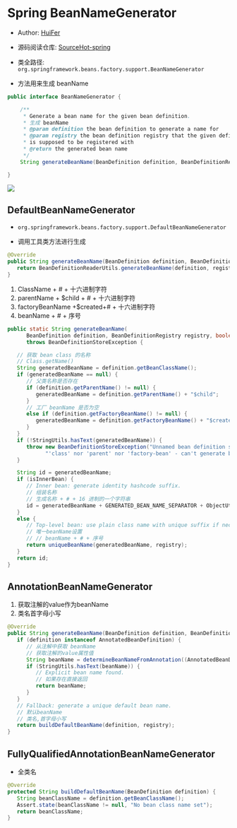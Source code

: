# Spring BeanNameGenerator
- Author: [HuiFer](https://github.com/huifer)
- 源码阅读仓库: [SourceHot-spring](https://github.com/SourceHot/spring-framework-read)


- 类全路径: `org.springframework.beans.factory.support.BeanNameGenerator`
- 方法用来生成 beanName


```java
public interface BeanNameGenerator {

	/**
	 * Generate a bean name for the given bean definition.
	 * 生成 beanName
	 * @param definition the bean definition to generate a name for
	 * @param registry the bean definition registry that the given definition
	 * is supposed to be registered with
	 * @return the generated bean name
	 */
	String generateBeanName(BeanDefinition definition, BeanDefinitionRegistry registry);

}
```



![](/images/BeanNameGenerator.png)





## DefaultBeanNameGenerator

- `org.springframework.beans.factory.support.DefaultBeanNameGenerator`



- 调用工具类方法进行生成

```JAVA
@Override
public String generateBeanName(BeanDefinition definition, BeanDefinitionRegistry registry) {
   return BeanDefinitionReaderUtils.generateBeanName(definition, registry);
}
```



1. ClassName + # + 十六进制字符
2. parentName + $child + # + 十六进制字符
3. factoryBeanName +$created+# + 十六进制字符
4. beanName + # + 序号

```java
public static String generateBeanName(
      BeanDefinition definition, BeanDefinitionRegistry registry, boolean isInnerBean)
      throws BeanDefinitionStoreException {

   // 获取 bean class 的名称
   // Class.getName()
   String generatedBeanName = definition.getBeanClassName();
   if (generatedBeanName == null) {
      // 父类名称是否存在
      if (definition.getParentName() != null) {
         generatedBeanName = definition.getParentName() + "$child";
      }
      // 工厂 beanName 是否为空
      else if (definition.getFactoryBeanName() != null) {
         generatedBeanName = definition.getFactoryBeanName() + "$created";
      }
   }
   if (!StringUtils.hasText(generatedBeanName)) {
      throw new BeanDefinitionStoreException("Unnamed bean definition specifies neither " +
            "'class' nor 'parent' nor 'factory-bean' - can't generate bean name");
   }

   String id = generatedBeanName;
   if (isInnerBean) {
      // Inner bean: generate identity hashcode suffix.
      // 组装名称
      // 生成名称 + # + 16 进制的一个字符串
      id = generatedBeanName + GENERATED_BEAN_NAME_SEPARATOR + ObjectUtils.getIdentityHexString(definition);
   }
   else {
      // Top-level bean: use plain class name with unique suffix if necessary.
      // 唯一beanName设置
      // // beanName + # + 序号
      return uniqueBeanName(generatedBeanName, registry);
   }
   return id;
}
```





## AnnotationBeanNameGenerator

1. 获取注解的value作为beanName
2. 类名首字母小写

```java
@Override
public String generateBeanName(BeanDefinition definition, BeanDefinitionRegistry registry) {
   if (definition instanceof AnnotatedBeanDefinition) {
      // 从注解中获取 beanName
      // 获取注解的value属性值
      String beanName = determineBeanNameFromAnnotation((AnnotatedBeanDefinition) definition);
      if (StringUtils.hasText(beanName)) {
         // Explicit bean name found.
         // 如果存在直接返回
         return beanName;
      }
   }
   // Fallback: generate a unique default bean name.
   // 默认beanName
   // 类名,首字母小写
   return buildDefaultBeanName(definition, registry);
}
```





## FullyQualifiedAnnotationBeanNameGenerator

- 全类名

```java
@Override
protected String buildDefaultBeanName(BeanDefinition definition) {
   String beanClassName = definition.getBeanClassName();
   Assert.state(beanClassName != null, "No bean class name set");
   return beanClassName;
}
```
